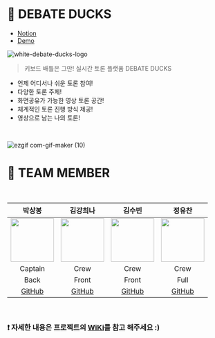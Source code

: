 # 🐣 DEBATE DUCKS

- [Notion](https://www.notion.so/2-SuSang-YuHee-Debate-Ducks-142843d8e3524de2ae72fa2b66fc54f2)
- [Demo](https://debate-ducks.click/)

![white-debate-ducks-logo](https://user-images.githubusercontent.com/25292654/153126251-52ffb15e-9330-4ed8-8cba-d2d60192e3a6.png)

> 키보드 배틀은 그만! 실시간 토론 플랫폼 DEBATE DUCKS

- 언제 어디서나 쉬운 토론 참여!
- 다양한 토론 주제!
- 화면공유가 가능한 영상 토론 공간!
- 체계적인 토론 진행 방식 제공!
- 영상으로 남는 나의 토론!

<br/>

![ezgif com-gif-maker (10)](https://user-images.githubusercontent.com/84524514/157165010-9eb69e44-fe59-4738-9c00-b288b16eb62b.gif)


# 👋 TEAM MEMBER

<br />

|박상봉|김강희나|김수빈|정유찬|
|:-:|:-:|:-:|:-:|
|<img src="https://user-images.githubusercontent.com/75408145/151467867-77c913d6-5f9e-4505-b9ea-04ced30b3f6d.png" width="100" height="100">|<img src="https://user-images.githubusercontent.com/75408145/151467971-a8accc5d-991d-4bd9-b0b8-1def663c691b.png" width="100" height="100">|<img src="https://user-images.githubusercontent.com/75408145/151467902-d751e7c0-dfe0-41d2-b176-425704490f81.png" width="100" height="100">|<img src="https://user-images.githubusercontent.com/75408145/151467949-e1f0306e-df80-4273-bb1d-9f971e78b02a.png" width="100" height="100">|
|Captain|Crew|Crew|Crew|
|Back|Front|Front|Full|
|[GitHub](https://github.com/ParkSangBong)|[GitHub](https://github.com/jenjenhub)|[GitHub](https://github.com/strawberryoolongtea)|[GitHub](https://github.com/YuchanJeong)|
  
<br />
  
### ❗️ 자세한 내용은 프로젝트의 [WiKi](https://github.com/codestates/debate-ducks/wiki)를 참고 해주세요 :)
